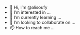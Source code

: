- 👋 Hi, I’m @alisoufy
- 👀 I’m interested in ...
- 🌱 I’m currently learning ...
- 💞️ I’m looking to collaborate on ...
- 📫 How to reach me ...

<!---
alisoufy/alisoufy is a ✨ special ✨ repository because its `README.md` (this file) appears on your GitHub profile.
You can click the Preview link to take a look at your changes.
--->
